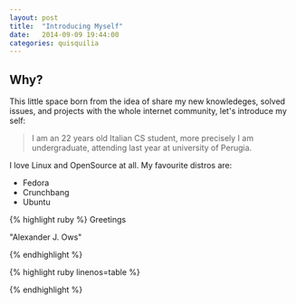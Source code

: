 ```yaml
---
layout: post
title:  "Introducing Myself"
date:   2014-09-09 19:44:00
categories: quisquilia
---
```


Why? 
---------	

This little space born from the idea of share my new 
knowledeges, solved issues, and projects with the whole internet community,
let's introduce my self:


>I am an 22 years old Italian CS student,
more precisely I am undergraduate, attending 
last year at university of Perugia. 

I love Linux and OpenSource at all.
My favourite distros are:

* Fedora
* Crunchbang
* Ubuntu




{% highlight ruby  %}
Greetings

"Alexander J. Ows"
	
{% endhighlight %}


{% highlight ruby linenos=table %}


{% endhighlight %}


